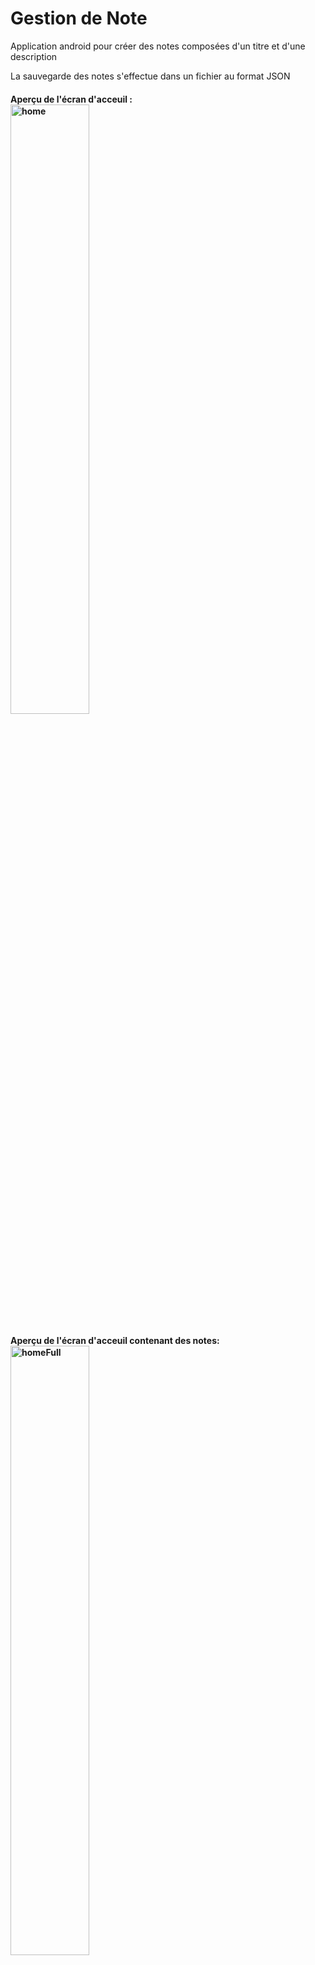 # Gestion de Note

Application android pour créer des notes composées d'un titre et d'une description

La sauvegarde des notes s'effectue dans un fichier au format JSON

<h4> Aperçu de l'écran d'acceuil : <br>

<img alt="home" src="img/HomeEmpty.PNG" width="50%" height="50%">

<h4> Aperçu de l'écran d'acceuil contenant des notes:<br>

<img alt="homeFull" src="img/HomeNote.PNG" width="50%" height="50%">

<h4> Boite de dialogue ajout note :<br>

<img alt="addnote" src="img/AddNote.PNG" width="50%" height="50%">

<h4> Notification ajout note :<br>

<img alt="addnotesuccess" src="img/AddNoteSuccess.png" width="50%" height="50%">

<h4> Boite de dialogue choix :<br>

<img alt="choiceDialog" src="img/choiceDialog.png" width="50%" height="50%">

<h4> Boite de dialogue suppression note :<br>

<img alt="suppnote" src="img/SuppNote.png" width="50%" height="50%">

<h4> Boite de dialogue modification note :<br>

<img alt="EditDialog" src="img/EditDialog.png" width="50%" height="50%">

<h4> Note modifiée :<br>

<img alt="editSuccess" src="img/editSuccess.png" width="50%" height="50%">

<h4> Boite de dialogue confirmation suppression de toutes les notes :<br>

<img alt="suppall" src="img/SuppAll.png" width="50%" height="50%">

<h4> Notification après suppression de toutes les notes :<br>

<img alt="suppallsuccess" src="img/SuppAllSucces.png" width="50%" height="50%">
